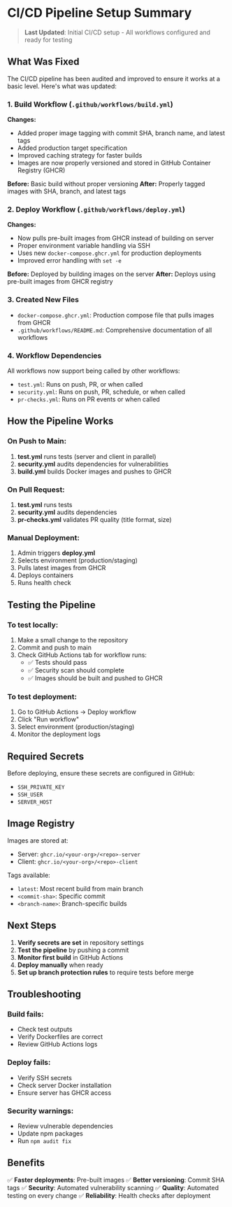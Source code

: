 # CI/CD Pipeline Setup Summary

> **Last Updated**: Initial CI/CD setup - All workflows configured and ready for testing

## What Was Fixed

The CI/CD pipeline has been audited and improved to ensure it works at a basic level. Here's what was updated:

### 1. **Build Workflow** (`.github/workflows/build.yml`)
**Changes:**
- Added proper image tagging with commit SHA, branch name, and latest tags
- Added production target specification
- Improved caching strategy for faster builds
- Images are now properly versioned and stored in GitHub Container Registry (GHCR)

**Before:** Basic build without proper versioning
**After:** Properly tagged images with SHA, branch, and latest tags

### 2. **Deploy Workflow** (`.github/workflows/deploy.yml`)
**Changes:**
- Now pulls pre-built images from GHCR instead of building on server
- Proper environment variable handling via SSH
- Uses new `docker-compose.ghcr.yml` for production deployments
- Improved error handling with `set -e`

**Before:** Deployed by building images on the server
**After:** Deploys using pre-built images from GHCR registry

### 3. **Created New Files**
- `docker-compose.ghcr.yml`: Production compose file that pulls images from GHCR
- `.github/workflows/README.md`: Comprehensive documentation of all workflows

### 4. **Workflow Dependencies**
All workflows now support being called by other workflows:
- `test.yml`: Runs on push, PR, or when called
- `security.yml`: Runs on push, PR, schedule, or when called
- `pr-checks.yml`: Runs on PR events or when called

## How the Pipeline Works

### On Push to Main:
1. **test.yml** runs tests (server and client in parallel)
2. **security.yml** audits dependencies for vulnerabilities
3. **build.yml** builds Docker images and pushes to GHCR

### On Pull Request:
1. **test.yml** runs tests
2. **security.yml** audits dependencies
3. **pr-checks.yml** validates PR quality (title format, size)

### Manual Deployment:
1. Admin triggers **deploy.yml**
2. Selects environment (production/staging)
3. Pulls latest images from GHCR
4. Deploys containers
5. Runs health check

## Testing the Pipeline

### To test locally:
1. Make a small change to the repository
2. Commit and push to main
3. Check GitHub Actions tab for workflow runs:
   - ✅ Tests should pass
   - ✅ Security scan should complete
   - ✅ Images should be built and pushed to GHCR

### To test deployment:
1. Go to GitHub Actions → Deploy workflow
2. Click "Run workflow"
3. Select environment (production/staging)
4. Monitor the deployment logs

## Required Secrets

Before deploying, ensure these secrets are configured in GitHub:
- `SSH_PRIVATE_KEY`
- `SSH_USER`
- `SERVER_HOST`

## Image Registry

Images are stored at:
- Server: `ghcr.io/<your-org>/<repo>-server`
- Client: `ghcr.io/<your-org>/<repo>-client`

Tags available:
- `latest`: Most recent build from main branch
- `<commit-sha>`: Specific commit
- `<branch-name>`: Branch-specific builds

## Next Steps

1. **Verify secrets are set** in repository settings
2. **Test the pipeline** by pushing a commit
3. **Monitor first build** in GitHub Actions
4. **Deploy manually** when ready
5. **Set up branch protection rules** to require tests before merge

## Troubleshooting

### Build fails:
- Check test outputs
- Verify Dockerfiles are correct
- Review GitHub Actions logs

### Deploy fails:
- Verify SSH secrets
- Check server Docker installation
- Ensure server has GHCR access

### Security warnings:
- Review vulnerable dependencies
- Update npm packages
- Run `npm audit fix`

## Benefits

✅ **Faster deployments**: Pre-built images
✅ **Better versioning**: Commit SHA tags
✅ **Security**: Automated vulnerability scanning
✅ **Quality**: Automated testing on every change
✅ **Reliability**: Health checks after deployment

